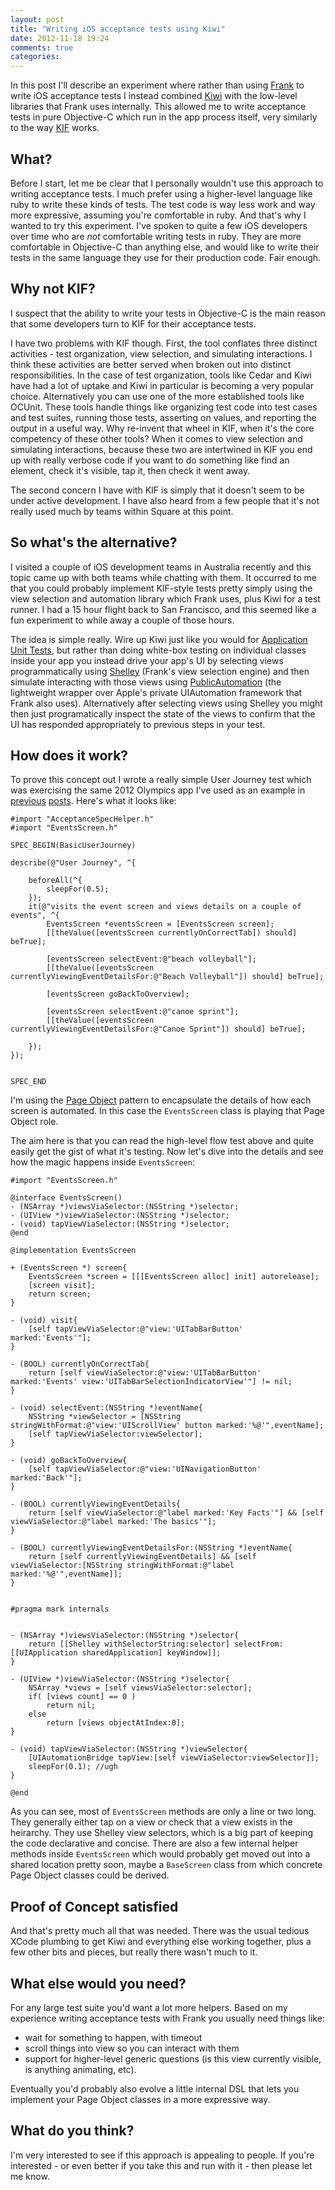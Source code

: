 ```yaml
---
layout: post
title: "Writing iOS acceptance tests using Kiwi"
date: 2012-11-18 19:24
comments: true
categories: 
---
```


In this post I'll describe an experiment where rather than using [Frank](http://testingwithfrank.com) to write iOS acceptance tests I instead combined [Kiwi](https://github.com/allending/Kiwi) with the low-level libraries that Frank uses internally. This allowed me to write acceptance tests in pure Objective-C which run in the app process itself, very similarly to the way [KIF](http://github.com/square/kif) works.

## What?

Before I start, let me be clear that I personally wouldn't use this approach to writing acceptance tests. I much prefer using a higher-level language like ruby to write these kinds of tests. The test code is way less work and way more expressive, assuming you're comfortable in ruby. And that's why I wanted to try this experiment. I've spoken to quite a few iOS developers over time who are *not* comfortable writing tests in ruby. They are more comfortable in Objective-C than anything else, and would like to write their tests in the same language they use for their production code. Fair enough.

## Why not KIF?

I suspect that the ability to write your tests in Objective-C is the main reason that some developers turn to KIF for their acceptance tests. 

I have two problems with KIF though. First, the tool conflates three distinct activities - test organization, view selection, and simulating interactions. I think these activities are better served when broken out into distinct responsibilities. In the case of test organization, tools like Cedar and Kiwi have had a lot of uptake and Kiwi in particular is becoming a very popular choice. Alternatively you can use one of the more established tools like OCUnit. These tools handle things like organizing test code into test cases and test suites, running those tests, asserting on values, and reporting the output in a useful way. Why re-invent that wheel in KIF, when it's the core competency of these other tools? When it comes to view selection and simulating interactions, because these two are intertwined in KIF you end up with really verbose code if you want to do something like find an element, check it's visible, tap it, then check it went away. 

The second concern I have with KIF is simply that it doesn't seem to be under active development. I have also heard from a few people that it's not really used much by teams within Square at this point.

## So what's the alternative?

I visited a couple of iOS development teams in Australia recently and this topic came up with both teams while chatting with them. It occurred to me that you could probably implement KIF-style tests pretty simply using the view selection and automation library which Frank uses, plus Kiwi for a test runner. I had a 15 hour flight back to San Francisco, and this seemed like a fun experiment to while away a couple of those hours.

The idea is simple really. Wire up Kiwi just like you would for [Application Unit Tests](http://developer.apple.com/library/ios/#documentation/DeveloperTools/Conceptual/UnitTesting/02-Setting_Up_Unit_Tests_in_a_Project/setting_up.html#//apple_ref/doc/uid/TP40002143-CH3-SW6), but rather than doing white-box testing on individual classes inside your app you instead drive your app's UI by selecting views programmatically using [Shelley](https://github.com/testingwithfrank/Shelley) (Frank's view selection engine) and then simulate interacting with those views using [PublicAutomation](https://github.com/testingwithfrank/PublicAutomation) (the lightweight wrapper over Apple's private UIAutomation framework that Frank also uses). Alternatively after selecting views using Shelley you might then just programatically inspect the state of the views to confirm that the UI has responded appropriately to previous steps in your test.

## How does it work?

To prove this concept out I wrote a really simple User Journey test which was exercising the same 2012 Olympics app I've used as an example in [previous](/blog/2012/06/24/writing-your-first-frank-test) [posts](/blog/2012/07/22/running-frank-as-part-of-ios-ci). Here's what it looks like:

``` obj-c BasicUserJourney_Spec.m
#import "AcceptanceSpecHelper.h"
#import "EventsScreen.h"

SPEC_BEGIN(BasicUserJourney)

describe(@"User Journey", ^{
    
    beforeAll(^{
        sleepFor(0.5);
    });
    it(@"visits the event screen and views details on a couple of events", ^{
        EventsScreen *eventsScreen = [EventsScreen screen];
        [[theValue([eventsScreen currentlyOnCorrectTab]) should] beTrue];
        
        [eventsScreen selectEvent:@"beach volleyball"];
        [[theValue([eventsScreen currentlyViewingEventDetailsFor:@"Beach Volleyball"]) should] beTrue];
        
        [eventsScreen goBackToOverview];
        
        [eventsScreen selectEvent:@"canoe sprint"];
        [[theValue([eventsScreen currentlyViewingEventDetailsFor:@"Canoe Sprint"]) should] beTrue];

    });
});


SPEC_END
```

I'm using the [Page Object](http://www.cheezyworld.com/2010/11/09/ui-tests-not-brittle/) pattern to encapsulate the details of how each screen is automated. In this case the `EventsScreen` class is playing that Page Object role. 

The aim here is that you can read the high-level flow test above and quite easily get the gist of what it's testing. Now let's dive into the details and see how the magic happens inside `EventsScreen`:

``` obj-c EventsScreen.m
#import "EventsScreen.h"

@interface EventsScreen()
- (NSArray *)viewsViaSelector:(NSString *)selector;
- (UIView *)viewViaSelector:(NSString *)selector;
- (void) tapViewViaSelector:(NSString *)selector;
@end

@implementation EventsScreen

+ (EventsScreen *) screen{
    EventsScreen *screen = [[[EventsScreen alloc] init] autorelease];
    [screen visit];
    return screen;
}

- (void) visit{
    [self tapViewViaSelector:@"view:'UITabBarButton' marked:'Events'"];
}

- (BOOL) currentlyOnCorrectTab{
    return [self viewViaSelector:@"view:'UITabBarButton' marked:'Events' view:'UITabBarSelectionIndicatorView'"] != nil;
}

- (void) selectEvent:(NSString *)eventName{
    NSString *viewSelector = [NSString stringWithFormat:@"view:'UIScrollView' button marked:'%@'",eventName];
    [self tapViewViaSelector:viewSelector];
}

- (void) goBackToOverview{
    [self tapViewViaSelector:@"view:'UINavigationButton' marked:'Back'"];
}

- (BOOL) currentlyViewingEventDetails{
    return [self viewViaSelector:@"label marked:'Key Facts'"] && [self viewViaSelector:@"label marked:'The basics'"];
}

- (BOOL) currentlyViewingEventDetailsFor:(NSString *)eventName{
    return [self currentlyViewingEventDetails] && [self viewViaSelector:[NSString stringWithFormat:@"label marked:'%@'",eventName]];
}


#pragma mark internals


- (NSArray *)viewsViaSelector:(NSString *)selector{
    return [[Shelley withSelectorString:selector] selectFrom:[[UIApplication sharedApplication] keyWindow]];
}

- (UIView *)viewViaSelector:(NSString *)selector{
    NSArray *views = [self viewsViaSelector:selector];
    if( [views count] == 0 )
        return nil;
    else
        return [views objectAtIndex:0];
}

- (void) tapViewViaSelector:(NSString *)viewSelector{
    [UIAutomationBridge tapView:[self viewViaSelector:viewSelector]];
    sleepFor(0.1); //ugh
}

@end
```

As you can see, most of `EventsScreen` methods are only a line or two long. They generally either tap on a view or check that a view exists in the heirarchy. They use Shelley view selectors, which is a big part of keeping the code declarative and concise. There are also a few internal helper methods inside `EventsScreen` which would probably get moved out into a shared location pretty soon, maybe a `BaseScreen` class from which concrete Page Object classes could be derived.

## Proof of Concept satisfied

And that's pretty much all that was needed. There was the usual tedious XCode plumbing to get Kiwi and everything else working together, plus a few other bits and pieces, but really there wasn't much to it.

## What else would you need?

For any large test suite you'd want a lot more helpers. Based on my experience writing acceptance tests with Frank you usually need things like:

- wait for something to happen, with timeout
- scroll things into view so you can interact with them
- support for higher-level generic questions (is this view currently visible, is anything animating, etc).

Eventually you'd probably also evolve a little internal DSL that lets you implement your Page Object classes in a more expressive way.

## What do you think?

I'm very interested to see if this approach is appealing to people. If you're interested - or even better if you take this and run with it - then please let me know.
